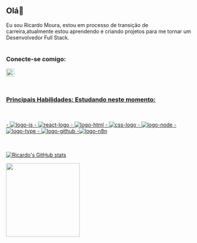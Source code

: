 ## Olá👋

Eu sou Ricardo Moura, estou em processo de transição de carreira,atualmente estou aprendendo e criando projetos para me tornar um Desenvolvedor Full Stack.
<br>
<br>
### Conecte-se comigo:

<a href="https://www.linkedin.com/in/ricardo-moura-861a87b3">
<img align="left" alt=LinkedIn" width="22px" src="https://cdn.jsdelivr.net/npm/simple-icons@v3/icons/linkedin.svg" />
<br>
<br>
<br>



### Principais Habilidades: Estudando neste momento:
<br>
<br>
- <img src="https://img.shields.io/badge/JavaScript-F7DF1E?style=for-the-badge&logo=javascript&logoColor=black" alt="logo-js"/>
- <img src="https://img.shields.io/badge/React-20232A?style=for-the-badge&logo=react&logoColor=61DAFB" alt="react-logo"/>
- <img src="https://img.shields.io/badge/HTML5-E34F26?style=for-the-badge&logo=html5&logoColor=white" alt="logo-html"/>
- <img src="https://img.shields.io/badge/CSS3-1572B6?style=for-the-badge&logo=css3&logoColor=white" alt="css-logo"/>
- <img src="https://img.shields.io/badge/Node.js-43853D?style=for-the-badge&logo=node.js&logoColor=white" alt="logo-node"/>
- <img src="https://img.shields.io/badge/TypeScript-007ACC?style=for-the-badge&logo=typescript&logoColor=white" alt="logo-type"/>
- <img src="https://img.shields.io/badge/GitHub-100000?style=for-the-badge&logo=github&logoColor=white" alt="logo-github"/>
-<img src="https://img.shields.io/badge/n8n-EA4B71.svg?style=for-the-badge&logo=n8n&logoColor=white" alt="logo-n8n"/>

<br>
<br>
<br>
          
![Ricardo's GitHub stats](https://github-readme-stats.vercel.app/api?username=ricardomoura2017&show_icons=true&theme=radical)

<a href="https://github.com/ricadomoura2017/convoychat">
  <img height=200 align="center" src="https://github-readme-stats.vercel.app/api/top-langs?username=ricardomoura2017&layout=compact&langs_count=8&card_width=320" />
</a>
